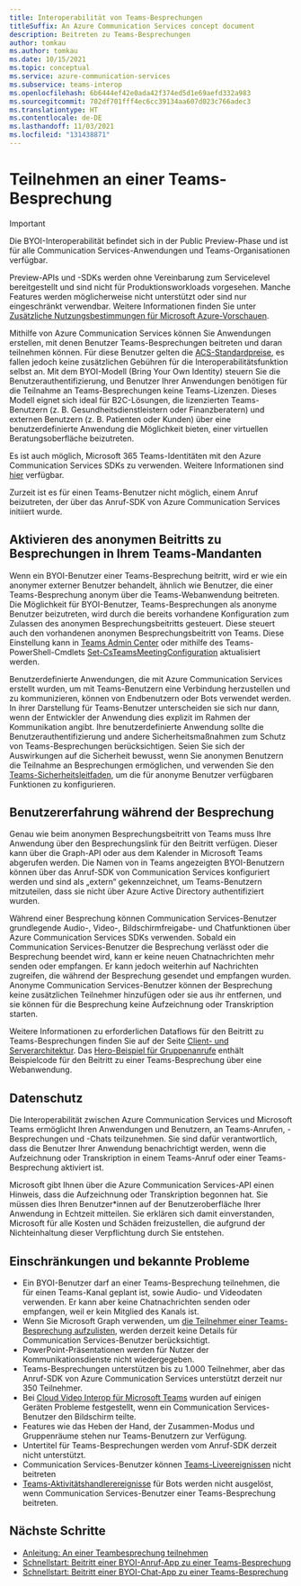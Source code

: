 ```yaml
---
title: Interoperabilität von Teams-Besprechungen
titleSuffix: An Azure Communication Services concept document
description: Beitreten zu Teams-Besprechungen
author: tomkau
ms.author: tomkau
ms.date: 10/15/2021
ms.topic: conceptual
ms.service: azure-communication-services
ms.subservice: teams-interop
ms.openlocfilehash: 6b6444ef42e0ada42f374ed5d1e69aefd332a983
ms.sourcegitcommit: 702df701fff4ec6cc39134aa607d023c766adec3
ms.translationtype: HT
ms.contentlocale: de-DE
ms.lasthandoff: 11/03/2021
ms.locfileid: "131438871"
---
```

# <a name="join-a-teams-meeting"></a>Teilnehmen an einer Teams-Besprechung

> [!IMPORTANT]
> Die BYOI-Interoperabilität befindet sich in der Public Preview-Phase und ist für alle Communication Services-Anwendungen und Teams-Organisationen verfügbar.
>
> Preview-APIs und -SDKs werden ohne Vereinbarung zum Servicelevel bereitgestellt und sind nicht für Produktionsworkloads vorgesehen. Manche Features werden möglicherweise nicht unterstützt oder sind nur eingeschränkt verwendbar. Weitere Informationen finden Sie unter [Zusätzliche Nutzungsbestimmungen für Microsoft Azure-Vorschauen](https://azure.microsoft.com/support/legal/preview-supplemental-terms/).

Mithilfe von Azure Communication Services können Sie Anwendungen erstellen, mit denen Benutzer Teams-Besprechungen beitreten und daran teilnehmen können. Für diese Benutzer gelten die [ACS-Standardpreise](https://azure.microsoft.com/pricing/details/communication-services/), es fallen jedoch keine zusätzlichen Gebühren für die Interoperabilitätsfunktion selbst an. Mit dem BYOI-Modell (Bring Your Own Identity) steuern Sie die Benutzerauthentifizierung, und Benutzer Ihrer Anwendungen benötigen für die Teilnahme an Teams-Besprechungen keine Teams-Lizenzen. Dieses Modell eignet sich ideal für B2C-Lösungen, die lizenzierten Teams-Benutzern (z. B. Gesundheitsdienstleistern oder Finanzberatern) und externen Benutzern (z. B. Patienten oder Kunden) über eine benutzerdefinierte Anwendung die Möglichkeit bieten, einer virtuellen Beratungsoberfläche beizutreten.

Es ist auch möglich, Microsoft 365 Teams-Identitäten mit den Azure Communication Services SDKs zu verwenden. Weitere Informationen sind [hier](./teams-interop.md) verfügbar.

Zurzeit ist es für einen Teams-Benutzer nicht möglich, einem Anruf beizutreten, der über das Anruf-SDK von Azure Communication Services initiiert wurde.

## <a name="enabling-anonymous-meeting-join-in-your-teams-tenant"></a>Aktivieren des anonymen Beitritts zu Besprechungen in Ihrem Teams-Mandanten

Wenn ein BYOI-Benutzer einer Teams-Besprechung beitritt, wird er wie ein anonymer externer Benutzer behandelt, ähnlich wie Benutzer, die einer Teams-Besprechung anonym über die Teams-Webanwendung beitreten. Die Möglichkeit für BYOI-Benutzer, Teams-Besprechungen als anonyme Benutzer beizutreten, wird durch die bereits vorhandene Konfiguration zum Zulassen des anonymen Besprechungsbeitritts gesteuert. Diese steuert auch den vorhandenen anonymen Besprechungsbeitritt von Teams. Diese Einstellung kann in [Teams Admin Center](https://admin.teams.microsoft.com/meetings/settings) oder mithilfe des Teams-PowerShell-Cmdlets [Set-CsTeamsMeetingConfiguration](/powershell/module/skype/set-csteamsmeetingconfiguration) aktualisiert werden.  

Benutzerdefinierte Anwendungen, die mit Azure Communication Services erstellt wurden, um mit Teams-Benutzern eine Verbindung herzustellen und zu kommunizieren, können von Endbenutzern oder Bots verwendet werden. In ihrer Darstellung für Teams-Benutzer unterscheiden sie sich nur dann, wenn der Entwickler der Anwendung dies explizit im Rahmen der Kommunikation angibt. Ihre benutzerdefinierte Anwendung sollte die Benutzerauthentifizierung und andere Sicherheitsmaßnahmen zum Schutz von Teams-Besprechungen berücksichtigen. Seien Sie sich der Auswirkungen auf die Sicherheit bewusst, wenn Sie anonymen Benutzern die Teilnahme an Besprechungen ermöglichen, und verwenden Sie den [Teams-Sicherheitsleitfaden](/microsoftteams/teams-security-guide#addressing-threats-to-teams-meetings), um die für anonyme Benutzer verfügbaren Funktionen zu konfigurieren.

## <a name="meeting-experience"></a>Benutzererfahrung während der Besprechung

Genau wie beim anonymen Besprechungsbeitritt von Teams muss Ihre Anwendung über den Besprechungslink für den Beitritt verfügen. Dieser kann über die Graph-API oder aus dem Kalender in Microsoft Teams abgerufen werden. Die Namen von in Teams angezeigten BYOI-Benutzern können über das Anruf-SDK von Communication Services konfiguriert werden und sind als „extern“ gekennzeichnet, um Teams-Benutzern mitzuteilen, dass sie nicht über Azure Active Directory authentifiziert wurden.

Während einer Besprechung können Communication Services-Benutzer grundlegende Audio-, Video-, Bildschirmfreigabe- und Chatfunktionen über Azure Communication Services SDKs verwenden. Sobald ein Communication Services-Benutzer die Besprechung verlässt oder die Besprechung beendet wird, kann er keine neuen Chatnachrichten mehr senden oder empfangen. Er kann jedoch weiterhin auf Nachrichten zugreifen, die während der Besprechung gesendet und empfangen wurden. Anonyme Communication Services-Benutzer können der Besprechung keine zusätzlichen Teilnehmer hinzufügen oder sie aus ihr entfernen, und sie können für die Besprechung keine Aufzeichnung oder Transkription starten.

Weitere Informationen zu erforderlichen Dataflows für den Beitritt zu Teams-Besprechungen finden Sie auf der Seite [Client- und Serverarchitektur](client-and-server-architecture.md). Das [Hero-Beispiel für Gruppenanrufe](../samples/calling-hero-sample.md) enthält Beispielcode für den Beitritt zu einer Teams-Besprechung über eine Webanwendung.

## <a name="privacy"></a>Datenschutz
Die Interoperabilität zwischen Azure Communication Services und Microsoft Teams ermöglicht Ihren Anwendungen und Benutzern, an Teams-Anrufen, -Besprechungen und -Chats teilzunehmen. Sie sind dafür verantwortlich, dass die Benutzer Ihrer Anwendung benachrichtigt werden, wenn die Aufzeichnung oder Transkription in einem Teams-Anruf oder einer Teams-Besprechung aktiviert ist.

Microsoft gibt Ihnen über die Azure Communication Services-API einen Hinweis, dass die Aufzeichnung oder Transkription begonnen hat. Sie müssen dies Ihren Benutzer*innen auf der Benutzeroberfläche Ihrer Anwendung in Echtzeit mitteilen. Sie erklären sich damit einverstanden, Microsoft für alle Kosten und Schäden freizustellen, die aufgrund der Nichteinhaltung dieser Verpflichtung durch Sie entstehen.

## <a name="limitations-and-known-issues"></a>Einschränkungen und bekannte Probleme

- Ein BYOI-Benutzer darf an einer Teams-Besprechung teilnehmen, die für einen Teams-Kanal geplant ist, sowie Audio- und Videodaten verwenden. Er kann aber keine Chatnachrichten senden oder empfangen, weil er kein Mitglied des Kanals ist.
- Wenn Sie Microsoft Graph verwenden, um [die Teilnehmer einer Teams-Besprechung aufzulisten](/graph/api/call-list-participants), werden derzeit keine Details für Communication Services-Benutzer berücksichtigt.
- PowerPoint-Präsentationen werden für Nutzer der Kommunikationsdienste nicht wiedergegeben.
- Teams-Besprechungen unterstützen bis zu 1.000 Teilnehmer, aber das Anruf-SDK von Azure Communication Services unterstützt derzeit nur 350 Teilnehmer.
- Bei [Cloud Video Interop für Microsoft Teams](/microsoftteams/cloud-video-interop) wurden auf einigen Geräten Probleme festgestellt, wenn ein Communication Services-Benutzer den Bildschirm teilte.
- Features wie das Heben der Hand, der Zusammen-Modus und Gruppenräume stehen nur Teams-Benutzern zur Verfügung.
- Untertitel für Teams-Besprechungen werden vom Anruf-SDK derzeit nicht unterstützt.
- Communication Services-Benutzer können [Teams-Liveereignissen](/microsoftteams/teams-live-events/what-are-teams-live-events) nicht beitreten
- [Teams-Aktivitätshandlerereignisse](/microsoftteams/platform/bots/bot-basics?tabs=csharp) für Bots werden nicht ausgelöst, wenn Communication Services-Benutzer einer Teams-Besprechung beitreten.

## <a name="next-steps"></a>Nächste Schritte

- [Anleitung: An einer Teambesprechung teilnehmen](../how-tos/calling-sdk/teams-interoperability.md)
- [Schnellstart: Beitritt einer BYOI-Anruf-App zu einer Teams-Besprechung](../quickstarts/voice-video-calling/get-started-teams-interop.md)
- [Schnellstart: Beitritt einer BYOI-Chat-App zu einer Teams-Besprechung](../quickstarts/chat/meeting-interop.md)
